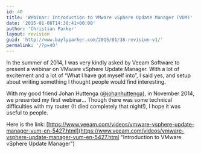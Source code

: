 ```yaml
---
id: 40
title: 'Webinar: Introduction to VMware vSphere Update Manager (VUM)'
date: '2015-01-08T14:30:41+00:00'
author: 'Christian Parker'
layout: revision
guid: 'http://www.baylyparker.com/2015/01/38-revision-v1/'
permalink: '/?p=40'
---
```


In the summer of 2014, I was very kindly asked by Veeam Software to present a webinar on VMware vSphere Update Manager. With a lot of excitement and a lot of “What I have got myself into”, I said yes, and setup about writing something I thought people would find interesting.

With my good friend Johan Huttenga ([@johanhuttenga](https://twitter.com/johanhuttenga "@johanhuttenga")), in November 2014, we presented my first webinar… Though there was some technical difficulties with my router (It died completely that night!), I hope it was useful to people.

Here is the link: [https://www.veeam.com/videos/vmware-vsphere-update-manager-vum-en-5427.html](https://www.veeam.com/videos/vmware-vsphere-update-manager-vum-en-5427.html "Introduction to VMware vSphere Update Manager")